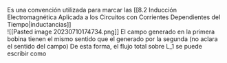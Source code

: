 Es una convención utilizada para marcar las [[8.2 Inducción Electromagnética Aplicada a los Circuitos con Corrientes Dependientes del Tiempo|inductancias]]   
![[Pasted image 20230710174734.png]]
El campo generado en la primera bobina tienen el mismo sentido que el generado por la segunda (no aclara el sentido del campo)
De esta forma, el flujo total sobre L_1 se puede escribir como 